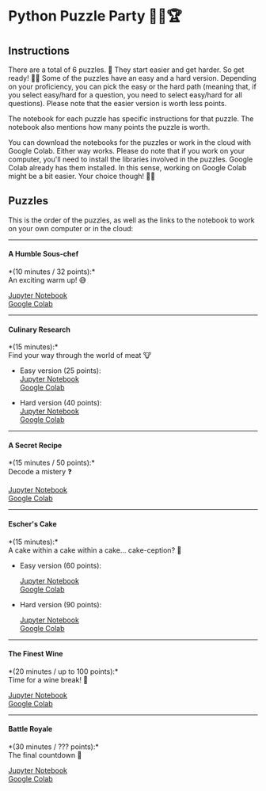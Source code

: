# Python Puzzle Party 🥳🐍🏆

<!-- **Instructions:** -->
<h2>Instructions</h2>

There are a total of 6 puzzles. 🧩 They start easier and get harder. So get ready! 💪🏼 Some of the puzzles have an easy and a hard version. Depending on your proficiency, you can pick the easy or the hard path (meaning that, if you select easy/hard for a question, you need to select easy/hard for all questions). Please note that the easier version is worth less points.

The notebook for each puzzle has specific instructions for that puzzle. The notebook also mentions how many points the puzzle is worth.

You can download the notebooks for the puzzles or work in the cloud with Google Colab. Either way works. Please do note that if you work on your computer, you'll need to install the libraries involved in the puzzles. Google Colab already has them installed. In this sense, working on Google Colab might be a bit easier. Your choice though! 😵‍💫

<!-- **Puzzles:** -->
<h2>Puzzles</h2>

This is the order of the puzzles, as well as the links to the notebook to work on your own computer or in the cloud:

---------------------------------------------------

<h4>A Humble Sous-chef</h4>
*(10 minutes / 32 points):*<br>
An exciting warm up! 😅

[Jupyter Notebook](https://github.com/nuitrcs/PythonPuzzleParty/blob/main/puzzles/1_HumbleSousChef.ipynb)<br>
[Google Colab](https://colab.research.google.com/github/nuitrcs/PythonPuzzleParty/blob/main/puzzles/1_HumbleSousChef.ipynb)

---------------------------------------------------

<h4>Culinary Research</h4>
*(15 minutes):*<br>
Find your way through the world of meat 🐮

<ul>
<li>Easy version (25 points):</li>
  <a href = "https://github.com/nuitrcs/PythonPuzzleParty/blob/main/puzzles/2_CulinaryResearchEasy.ipynb">Jupyter Notebook</a><br>
  <a href = "https://colab.research.google.com/github/nuitrcs/PythonPuzzleParty/blob/main/puzzles/2_CulinaryResearchEasy.ipynb">Google Colab</a>
<!-- [Notebook to work on your own computer](https://github.com/nuitrcs/PythonPuzzleParty/blob/main/puzzles/2_CulinaryResearchEasy.ipynb)<br> -->
<!-- [Link to work on the cloud](https://colab.research.google.com/github/nuitrcs/PythonPuzzleParty/blob/main/puzzles/2_CulinaryResearchEasy.ipynb) -->
</ul>
<ul>
<li>Hard version (40 points):</li>
 <a href = "https://github.com/nuitrcs/PythonPuzzleParty/blob/main/puzzles/2_CulinaryResearchHard.ipynb">Jupyter Notebook</a><br>
 <a href = "https://colab.research.google.com/github/nuitrcs/PythonPuzzleParty/blob/main/puzzles/2_CulinaryResearchHard.ipynb">Google Colab</a><br>
<!-- [Notebook to work on your own computer](https://github.com/nuitrcs/PythonPuzzleParty/blob/main/puzzles/2_CulinaryResearchHard.ipynb)<br> -->
<!-- [Link to work on the cloud](https://colab.research.google.com/github/nuitrcs/PythonPuzzleParty/blob/main/puzzles/2_CulinaryResearchHard.ipynb) -->
</ul>

---------------------------------------------------

<h4>A Secret Recipe</h4>
*(15 minutes / 50 points):*<br>
Decode a mistery ❓

[Jupyter Notebook](https://github.com/nuitrcs/PythonPuzzleParty/blob/main/puzzles/3_SecretRecipe.ipynb)<br>
[Google Colab](https://colab.research.google.com/github/nuitrcs/PythonPuzzleParty/blob/main/puzzles/3_SecretRecipe.ipynb)

---------------------------------------------------

<h4>Escher's Cake</h4>
*(15 minutes):*<br>
A cake within a cake within a cake... cake-ception? 🤔

<ul>
<li>Easy version (60 points):</li>
  
[Jupyter Notebook](https://github.com/nuitrcs/PythonPuzzleParty/blob/main/puzzles/4_EscherCakeEasy.ipynb)<br>
[Google Colab](https://colab.research.google.com/github/nuitrcs/PythonPuzzleParty/blob/main/puzzles/4_EscherCakeEasy.ipynb)
</ul>
<ul>
<li>Hard version (90 points):</li>
  
[Jupyter Notebook](https://github.com/nuitrcs/PythonPuzzleParty/blob/main/puzzles/4_EscherCakeHard.ipynb)<br>
[Google Colab](https://colab.research.google.com/github/nuitrcs/PythonPuzzleParty/blob/main/puzzles/4_EscherCakeHard.ipynb)
</ul>

---------------------------------------------------

<h4>The Finest Wine</h4>
*(20 minutes / up to 100 points):*<br>
Time for a wine break! 🍇

[Jupyter Notebook](https://github.com/nuitrcs/PythonPuzzleParty/blob/main/puzzles/5_FinestWine.ipynb)<br>
[Google Colab](https://colab.research.google.com/github/nuitrcs/PythonPuzzleParty/blob/main/puzzles/5_FinestWine.ipynb)

---------------------------------------------------

<h4>Battle Royale</h4>
*(30 minutes / ??? points):*<br>
The final countdown 🐅

[Jupyter Notebook](https://github.com/nuitrcs/PythonPuzzleParty/blob/main/puzzles/6_BattleRoyale.ipynb)<br>
[Google Colab](https://colab.research.google.com/github/nuitrcs/PythonPuzzleParty/blob/main/puzzles/6_BattleRoyale.ipynb)
